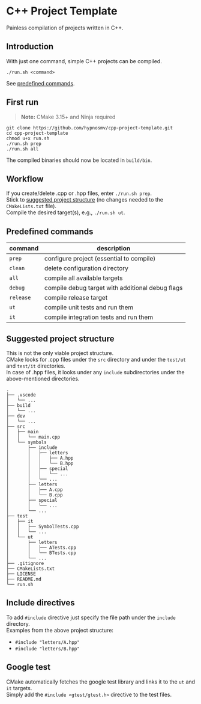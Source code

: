 # C++ Project Template

Painless compilation of projects written in C++.

## Introduction

With just one command, simple C++ projects can be compiled.
```
./run.sh <command>
```
See [predefined commands](#predefined-commands).

## First run
> **Note:** CMake 3.15+ and Ninja required
```
git clone https://github.com/hypnosmv/cpp-project-template.git
cd cpp-project-template
chmod u+x run.sh
./run.sh prep
./run.sh all
```
The compiled binaries should now be located in `build/bin`.

## Workflow
If you create/delete .cpp or .hpp files, enter `./run.sh prep`.\
Stick to [suggested project structure](#suggested-project-structure) (no changes needed to the `CMakeLists.txt` file).\
Compile the desired target(s), e.g., `./run.sh ut`.

## Predefined commands

|command   |description                                          |
|----------|-----------------------------------------------------|
|`prep`    |configure project (essential to compile)             |
|`clean`   |delete configuration directory                       |
|`all`     |compile all available targets                        |
|`debug`   |compile debug target with additional debug flags     |
|`release` |compile release target                               |
|`ut`      |compile unit tests and run them                      |
|`it`      |compile integration tests and run them               |

## Suggested project structure

This is not the only viable project structure.\
CMake looks for .cpp files under the `src` directory and under the `test/ut` and `test/it` directories.\
In case of .hpp files, it looks under any `include` subdirectories under the above-mentioned directories.
```
.
├── .vscode
│   └── ...
├── build
│   └── ...
├── dev
│   └── ...
├── src
│   ├── main
│   │   └── main.cpp
│   └── symbols
│       ├── include
│       │   ├── letters
│       │   │   ├── A.hpp
│       │   │   └── B.hpp
│       │   ├── special
│       │   │   └── ...
│       │   └── ...
│       ├── letters
│       │   ├── A.cpp
│       │   └── B.cpp
│       ├── special
│       │   └── ...
│       └── ...
├── test
│   ├── it
│   │   ├── SymbolTests.cpp
│   │   └── ...
│   └── ut
│       ├── letters
│       │   ├── ATests.cpp
│       │   └── BTests.cpp
│       └── ...
├── .gitignore
├── CMakeLists.txt
├── LICENSE
├── README.md
└── run.sh
```
## Include directives

To add `#include` directive just specify the file path under the `include` directory.\
Examples from the above project structure:
- `#include "letters/A.hpp"`
- `#include "letters/B.hpp"`

## Google test

CMake automatically fetches the google test library and links it to the `ut` and `it` targets.\
Simply add the `#include <gtest/gtest.h>` directive to the test files.
